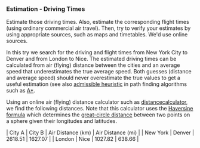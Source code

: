### Estimation - Driving Times

Estimate those driving times. Also, estimate the corresponding flight times (using ordinary commercial air travel). 
Then, try to verify your estimates by using appropriate sources, such as maps and timetables. We'd use online sources.

In this try we search for the driving and flight times from New York City to Denver and from London to Nice.
The estimated driving times can be calculated from air (flying) distance between the cities and an average speed that underestimates the true average speed. 
Both guesses (distance and average speed) should never overestimate the true values to get a useful estimation 
(see also [admissible heuristic](https://en.wikipedia.org/wiki/Admissible_heuristic) in path finding algorithms such as [A*](https://en.wikipedia.org/wiki/A*_search_algorithm).


Using an online air (flying) distance calculator such as [distancecalculator](https://www.distancecalculator.net/), 
we find the following distances. Note that this calculator uses the [Haversine formula](https://en.wikipedia.org/wiki/Haversine_formula) which determines the [great-circle distance](https://en.wikipedia.org/wiki/Great-circle_distance) between two points on a sphere given their longitudes and latitudes.

| City A   | City B | Air Distance (km) | Air Distance (mi) |
| New York | Denver | 2618.51           | 1627.07           |
| London   | Nice   | 1027.82           | 638.66            |

